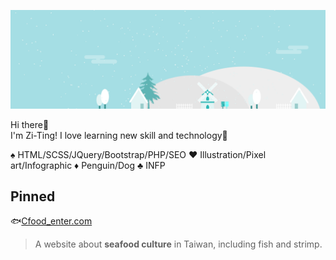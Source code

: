 ![my banner](./_banner_.png)

Hi there👋  
I'm Zi-Ting! I love learning new skill and technology💪

♠️ HTML/SCSS/JQuery/Bootstrap/PHP/SEO
♥️ Illustration/Pixel art/Infographic
♦️ Penguin/Dog
♣️ INFP

## Pinned

🐟[Cfood_enter.com](https://87penginnouta.github.io/Cfood_enter/)
> A website about **seafood culture** in Taiwan, including fish and strimp.



<!--
**87penginnouta/87penginnouta** is a ✨ _special_ ✨ repository because its `README.md` (this file) appears on your GitHub profile.

Here are some ideas to get you started:

- 🔭 I’m currently working on ...
- 🌱 I’m currently learning ...
- 👯 I’m looking to collaborate on ...
- 🤔 I’m looking for help with ...
- 💬 Ask me about ...
- 📫 How to reach me: ...
- 😄 Pronouns: ...
- ⚡ Fun fact: ...
-->
